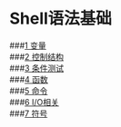 # Shell语法基础


###[1 变量](https://lxbwolf.gitbooks.io/note_shell/content/variants.html)  
###[2 控制结构](https://lxbwolf.gitbooks.io/note_shell/content/control_structure.html)  
###[3 条件测试](https://lxbwolf.gitbooks.io/note_shell/content/candition_test.html)  
###[4 函数](https://lxbwolf.gitbooks.io/note_shell/content/function.html)  
###[5 命令](https://lxbwolf.gitbooks.io/note_shell/content/commands.html)  
###[6 I/O相关](https://lxbwolf.gitbooks.io/note_shell/content/io_relative.html)  
###[7 符号](https://lxbwolf.gitbooks.io/note_shell/content/symbols.html)  


